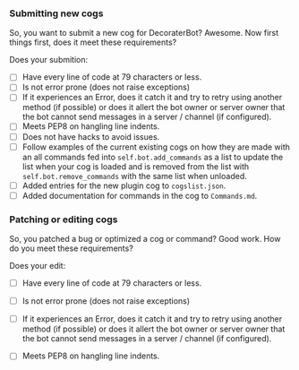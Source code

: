 <!--
Remove any section(s) that does not apply to this pull request.
-->

### Submitting new cogs

So, you want to submit a new cog for DecoraterBot? Awesome. Now first things first, does it meet these requirements?

Does your submition:

- [ ] Have every line of code at 79 characters or less.
- [ ] Is not error prone (does not raise exceptions)
- [ ] If it experiences an Error, does it catch it and try to retry using another method (if possible) or does it allert the bot owner or server owner that the bot cannot send messages in a server / channel (if configured).
- [ ] Meets PEP8 on hangling line indents.
- [ ] Does not have hacks to avoid issues.
- [ ] Follow examples of the current existing cogs on how they are made with an all commands fed into ``self.bot.add_commands`` as a list to update the list when your cog is loaded and is removed from the list with ``self.bot.remove_commands`` with the same list when unloaded.
- [ ] Added entries for the new plugin cog to ``cogslist.json``.
- [ ] Added documentation for commands in the cog to ``Commands.md``.

### Patching or editing cogs

So, you patched a bug or optimized a cog or command? Good work. How do you meet these requirements?

Does your edit:

- [ ] Have every line of code at 79 characters or less.
- [ ] Is not error prone (does not raise exceptions)
- [ ] If it experiences an Error, does it catch it and try to retry using another method (if possible) or does it allert the bot owner or server owner that the bot cannot send messages in a server / channel (if configured).
- [ ] Meets PEP8 on hangling line indents.


